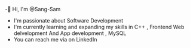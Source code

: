 -👋 Hi, I'm @Sang-Sam <br>
- I'm passionate about Software Development <br>
- I'm currently learning and expanding my skills in C++ , Frontend Web delvelopment And App development , MySQL <br>
- You can reach me via on LinkedIn <br>

<!---
Sang-Sam/Sang-Sam is a ✨ special ✨ repository because its `README.md` (this file) appears on your GitHub profile.
You can click the Preview link to take a look at your changes.
--->
